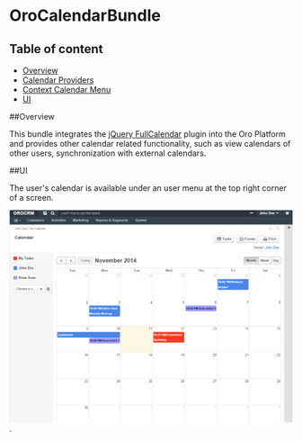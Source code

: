OroCalendarBundle
=================

Table of content
-------
- [Overview](#overview)
- [Calendar Providers](./Resources/doc/provider.md)
- [Context Calendar Menu](./Resources/doc/contextMenu.md)
- [UI](#ui)

##Overview

This bundle integrates the [jQuery FullCalendar](http://arshaw.com/fullcalendar/) plugin into the Oro Platform
and provides other calendar related functionality, such as view calendars of other users,
synchronization with external calendars.

##UI

The user's calendar is available under an user menu at the top right corner of a screen.

![An example of a calendar](./Resources/doc/example.png).
